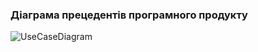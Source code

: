 ### Діаграма прецедентів програмного продукту
![UseCaseDiagram](https://github.com/oleksandrblazhko/ai-215-smolkin/assets/101869573/32a3eaf5-b50c-404a-9dd4-9211a198b537)

